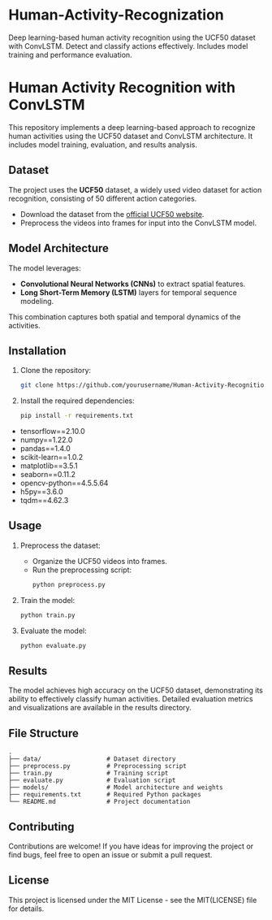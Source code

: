 # Human-Activity-Recognization
Deep learning-based human activity recognition using the UCF50 dataset with ConvLSTM. Detect and classify actions effectively. Includes model training and performance evaluation.

# Human Activity Recognition with ConvLSTM

This repository implements a deep learning-based approach to recognize human activities using the UCF50 dataset and ConvLSTM architecture. It includes model training, evaluation, and results analysis.

## Dataset

The project uses the **UCF50** dataset, a widely used video dataset for action recognition, consisting of 50 different action categories.

- Download the dataset from the [official UCF50 website](https://www.crcv.ucf.edu/data/UCF50.php).
- Preprocess the videos into frames for input into the ConvLSTM model.

## Model Architecture

The model leverages:
- **Convolutional Neural Networks (CNNs)** to extract spatial features.
- **Long Short-Term Memory (LSTM)** layers for temporal sequence modeling.

This combination captures both spatial and temporal dynamics of the activities.

## Installation

1. Clone the repository:
   ```bash
   git clone https://github.com/yourusername/Human-Activity-Recognition.git
   ```
2. Install the required dependencies:
   ```bash
   pip install -r requirements.txt
   ```
-   tensorflow==2.10.0
-  numpy==1.22.0
-  pandas==1.4.0
-  scikit-learn==1.0.2
-  matplotlib==3.5.1
-  seaborn==0.11.2
-  opencv-python==4.5.5.64
-  h5py==3.6.0
-  tqdm==4.62.3

## Usage

1. Preprocess the dataset:
   - Organize the UCF50 videos into frames.
   - Run the preprocessing script:
     ```bash
     python preprocess.py
     ```

2. Train the model:
   ```bash
   python train.py
   ```

3. Evaluate the model:
   ```bash
   python evaluate.py
   ```

## Results

The model achieves high accuracy on the UCF50 dataset, demonstrating its ability to effectively classify human activities. Detailed evaluation metrics and visualizations are available in the results directory.

## File Structure

```
.
├── data/                  # Dataset directory
├── preprocess.py          # Preprocessing script
├── train.py               # Training script
├── evaluate.py            # Evaluation script
├── models/                # Model architecture and weights
├── requirements.txt       # Required Python packages
└── README.md              # Project documentation
```

## Contributing

Contributions are welcome! If you have ideas for improving the project or find bugs, feel free to open an issue or submit a pull request.

## License

This project is licensed under the MIT License - see the MIT(LICENSE) file for details.
